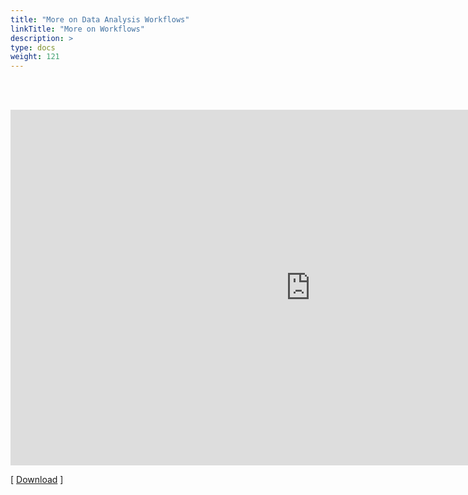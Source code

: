 ```yaml
---
title: "More on Data Analysis Workflows"
linkTitle: "More on Workflows"
description: >
type: docs
weight: 121
---
```


<br></br>

<iframe src="https://docs.google.com/presentation/d/e/2PACX-1vRZrBhNXpQd9SqUawSsiHW0UaCwJBVQ07e4NUdKwd0KXdRYRH7ggglY2RflHlDLEz3FfiMUzH-Ifsxw/embed?start=false&loop=false&delayms=60000" frameborder="0" width="960" height="569" allowfullscreen="true" mozallowfullscreen="true" webkitallowfullscreen="true"></iframe>

[ [Download](https://docs.google.com/presentation/d/11GKQpafeoJCGtV2Y73wMguk2gpLx9bTboHUKWIC7M1I/edit?usp=sharing) ]




